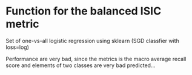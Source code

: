 # Function for the balanced ISIC metric

Set of one-vs-all logistic regression using sklearn (SGD classfier with loss=log)

Performance are very bad, since the metrics is the macro average recall score and elements of two classes are very bad predicted...

